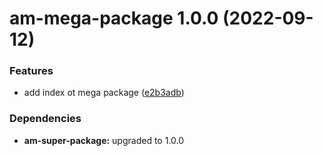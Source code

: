 # am-mega-package 1.0.0 (2022-09-12)


### Features

* add index ot mega package ([e2b3adb](https://github.com/arnaud-moncel/test-multi-semantic/commit/e2b3adb435ac9deb3c0ebb5541a2764426b8c6dd))





### Dependencies

* **am-super-package:** upgraded to 1.0.0
